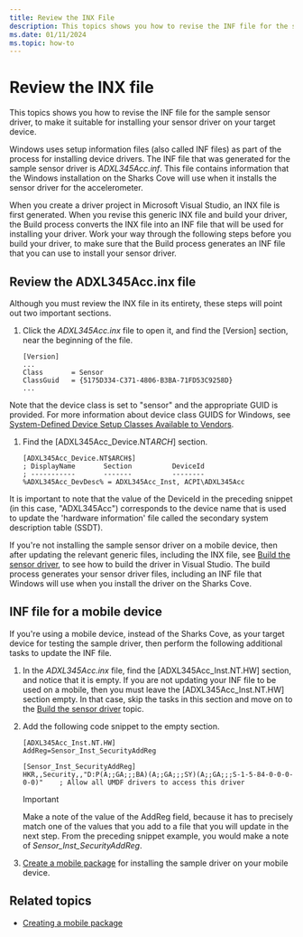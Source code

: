 ```yaml
---
title: Review the INX File
description: This topics shows you how to revise the INF file for the sample sensor driver, to make it suitable for installing your sensor driver on your target device.
ms.date: 01/11/2024
ms.topic: how-to
---
```


# Review the INX file

This topics shows you how to revise the INF file for the sample sensor driver, to make it suitable for installing your sensor driver on your target device.

Windows uses setup information files (also called INF files) as part of the process for installing device drivers. The INF file that was generated for the sample sensor driver is *ADXL345Acc.inf*. This file contains information that the Windows installation on the Sharks Cove will use when it installs the sensor driver for the accelerometer.

When you create a driver project in Microsoft Visual Studio, an INX file is first generated. When you revise this generic INX file and build your driver, the Build process converts the INX file into an INF file that will be used for installing your driver. Work your way through the following steps before you build your driver, to make sure that the Build process generates an INF file that you can use to install your sensor driver.

## Review the ADXL345Acc.inx file

Although you must review the INX file in its entirety, these steps will point out two important sections.

1. Click the *ADXL345Acc.inx* file to open it, and find the \[Version\] section, near the beginning of the file.

    ```inf
    [Version]
    ...
    Class       = Sensor
    ClassGuid   = {5175D334-C371-4806-B3BA-71FD53C9258D}
    ...
    ```

Note that the device class is set to "sensor" and the appropriate GUID is provided. For more information about device class GUIDS for Windows, see [System-Defined Device Setup Classes Available to Vendors](../install/system-defined-device-setup-classes-available-to-vendors.md).

1. Find the \[ADXL345Acc\_Device.NT$ARCH$\] section.

    ```inf
    [ADXL345Acc_Device.NT$ARCH$]
    ; DisplayName       Section          DeviceId
    ; -----------       -------          --------
    %ADXL345Acc_DevDesc% = ADXL345Acc_Inst, ACPI\ADXL345Acc
    ```

It is important to note that the value of the DeviceId in the preceding snippet (in this case, "ADXL345Acc") corresponds to the device name that is used to update the 'hardware information' file called the secondary system description table (SSDT).

If you're not installing the sample sensor driver on a mobile device, then after updating the relevant generic files, including the INX file, see [Build the sensor driver](build-the-sensor-driver.md), to see how to build the driver in Visual Studio. The build process generates your sensor driver files, including an INF file that Windows will use when you install the driver on the Sharks Cove.

## INF file for a mobile device

If you're using a mobile device, instead of the Sharks Cove, as your target device for testing the sample driver, then perform the following additional tasks to update the INF file.

1. In the *ADXL345Acc.inx* file, find the \[ADXL345Acc\_Inst.NT.HW\] section, and notice that it is empty. If you are not updating your INF file to be used on a mobile, then you must leave the [ADXL345Acc_Inst.NT.HW] section empty. In that case, skip the tasks in this section and move on to the [Build the sensor driver](build-the-sensor-driver.md) topic.

1. Add the following code snippet to the empty section.

    ```inf
    [ADXL345Acc_Inst.NT.HW]
    AddReg=Sensor_Inst_SecurityAddReg
    
    [Sensor_Inst_SecurityAddReg]
    HKR,,Security,,"D:P(A;;GA;;;BA)(A;;GA;;;SY)(A;;GA;;;S-1-5-84-0-0-0-0-0)"    ; Allow all UMDF drivers to access this driver
    ```

    > [!IMPORTANT]
    > Make a note of the value of the AddReg field, because it has to precisely match one of the values that you add to a file that you will update in the next step. From the preceding snippet example, you would make a note of *Sensor\_Inst\_SecurityAddReg*.

1. [Create a mobile package](creating-a-mobile-package.md) for installing the sample driver on your mobile device.

## Related topics

- [Creating a mobile package](creating-a-mobile-package.md)
